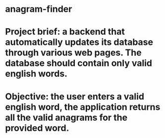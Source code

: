 # anagram-finder
# Project brief: a backend that automatically updates its database through various web pages. The database should contain only valid english words.
# Objective: the user enters a valid english word, the application returns all the valid anagrams for the provided word.										
